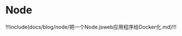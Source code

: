 # Node

<!-- prettier-ignore-start -->
!!!include(docs/blog/node/把一个Node.jsweb应用程序给Docker化.md)!!!
<!-- prettier-ignore-end -->
